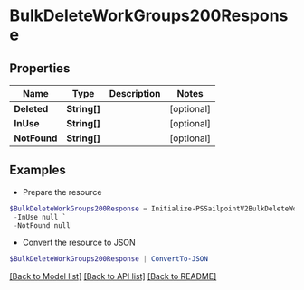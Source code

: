 # BulkDeleteWorkGroups200Response
## Properties

Name | Type | Description | Notes
------------ | ------------- | ------------- | -------------
**Deleted** | **String[]** |  | [optional] 
**InUse** | **String[]** |  | [optional] 
**NotFound** | **String[]** |  | [optional] 

## Examples

- Prepare the resource
```powershell
$BulkDeleteWorkGroups200Response = Initialize-PSSailpointV2BulkDeleteWorkGroups200Response  -Deleted null `
 -InUse null `
 -NotFound null
```

- Convert the resource to JSON
```powershell
$BulkDeleteWorkGroups200Response | ConvertTo-JSON
```

[[Back to Model list]](../README.md#documentation-for-models) [[Back to API list]](../README.md#documentation-for-api-endpoints) [[Back to README]](../README.md)

